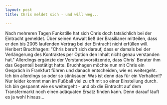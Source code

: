 ```yaml
---
layout: post
title: Chris meldet sich - und will weg...

---
```


Nach mehreren Tagen Funkstille hat sich Chris doch tatsächlich bei der Eintracht gemeldet. Über seinen Anwalt ließ der Brasilianer mitteilen, dass er den bis 2005 laufenden Vertrag bei der Eintracht nicht erfüllen will. Heribert Bruchhagen: "Chris beruft sich darauf, dass er damals bei der Verlängerung des Kontraktes per Option den Inhalt nicht genau verstanden hat." Allerdings ergänzte der Vorstandsvorsitzende, dass Chris' Berater ihm das Gegenteil bestätigt hatte. Bruchhagen möchte nun mit Chris ein Gespräch in Frankfurt führen und danach entscheiden, wie es weitergeht. Ich bin allerdings so oder so stinksauer. Was ist denn das für ein Verhalten!? Nur leider kommt man im Fußball viel zu oft mit so einer Einstellung durch. Ich bin gespannt wie es weitergeht - und ob die Eintracht auf dem Transfermarkt noch einen adäquaten Ersatz finden kann. Denn darauf läuft es ja wohl hinaus...


